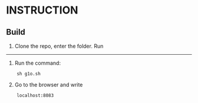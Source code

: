 # INSTRUCTION
Build
-----

  1. Clone the repo, enter the folder.
Run
---


  1. Run the command:
```
    sh g1o.sh
```
  2. Go to the browser and write 
```
    localhost:8083
```
